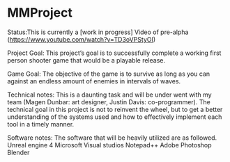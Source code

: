 # MMProject
Status:This is currently a [work in progress]
Video of pre-alpha (https://www.youtube.com/watch?v=TD3oVPStyOI)

Project Goal: This project’s goal is to successfully complete a working first person shooter game that would be a playable release.

Game Goal: The objective of the game is to survive as long as you can against an endless amount of enemies in intervals of waves.

Technical notes: This is a daunting task and will be under went with my team (Magen Dunbar: art designer, Justin Davis: co-programmer). The technical goal in this project is not to reinvent the wheel, but to get a better understanding of the systems used and how to effectively implement each tool in a timely manner.

Software notes: The software that will be heavily utilized are as followed.
Unreal engine 4
Microsoft Visual studios
Notepad++
Adobe Photoshop 
Blender
